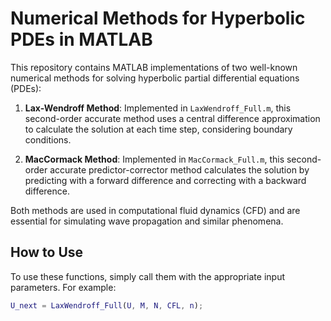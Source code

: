 # Numerical Methods for Hyperbolic PDEs in MATLAB

This repository contains MATLAB implementations of two well-known numerical methods for solving hyperbolic partial differential equations (PDEs):

1. **Lax-Wendroff Method**: Implemented in `LaxWendroff_Full.m`, this second-order accurate method uses a central difference approximation to calculate the solution at each time step, considering boundary conditions.

2. **MacCormack Method**: Implemented in `MacCormack_Full.m`, this second-order accurate predictor-corrector method calculates the solution by predicting with a forward difference and correcting with a backward difference.

Both methods are used in computational fluid dynamics (CFD) and are essential for simulating wave propagation and similar phenomena.

## How to Use
To use these functions, simply call them with the appropriate input parameters. For example:

```matlab
U_next = LaxWendroff_Full(U, M, N, CFL, n);
